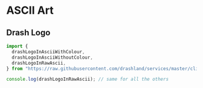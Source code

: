 # ASCII Art

## Drash Logo

```typescript
import {
  drashLogoInAsciiWithColour,
  drashLogoInAsciiWithoutColour,
  drashLogoInRawAscii,
} from "https://raw.githubusercontent.com/drashland/services/master/cli/ascii/drash.ts";

console.log(drashLogoInRawAscii); // same for all the others
```

